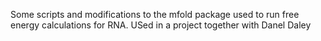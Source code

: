 Some scripts and modifications to the mfold package used to run free
energy calculations for RNA. USed in a project together with Danel Daley
